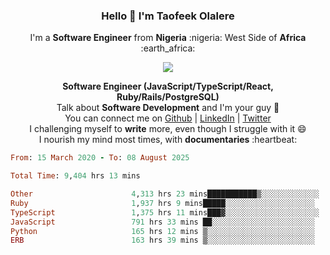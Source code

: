 ### **<p align='center'>Hello 👋 I'm Taofeek Olalere</p>**

<p align='center'>I'm a <strong>Software Engineer</strong> from <strong>Nigeria</strong> :nigeria: West Side of <strong>Africa</strong> :earth_africa:	</p>

<p align='center'> <img src='https://github-readme-stats.vercel.app/api?username=teekaytech&show_icons=true&theme=dark'> </p>


<p align='center'>
  <b>Software Engineer (JavaScript/TypeScript/React, Ruby/Rails/PostgreSQL)</b><br />
  Talk about <strong>Software Development</strong> and I'm your guy 👯 <br />
  You can connect me on <a href="https://github.com/teekaytech">Github</a> | <a href="https://linkedin.com/in/olaleretaofeek">LinkedIn</a> | <a href="https://twitter.com/ola_lere">Twitter</a> <br />
  I challenging myself to <strong>write</strong> more, even though I struggle with it 😄 <br />
  I nourish my mind most times, with <strong>documentaries</strong> :heartbeat:
</p>

<!--START_SECTION:waka-->

```ruby
From: 15 March 2020 - To: 08 August 2025

Total Time: 9,404 hrs 13 mins

Other                      4,313 hrs 23 mins███████████▒░░░░░░░░░░░░░   45.87 %
Ruby                       1,937 hrs 9 mins█████░░░░░░░░░░░░░░░░░░░░   20.60 %
TypeScript                 1,375 hrs 11 mins███▓░░░░░░░░░░░░░░░░░░░░░   14.62 %
JavaScript                 791 hrs 33 mins ██░░░░░░░░░░░░░░░░░░░░░░░   08.42 %
Python                     165 hrs 12 mins ▒░░░░░░░░░░░░░░░░░░░░░░░░   01.76 %
ERB                        163 hrs 39 mins ▒░░░░░░░░░░░░░░░░░░░░░░░░   01.74 %
```

<!--END_SECTION:waka-->
<!--
**teekaytech/teekaytech** is a ✨ _special_ ✨ repository because its `README.md` (this file) appears on your GitHub profile.

Here are some ideas to get you started:

- 🔭 I’m currently working on ...
- 🌱 I’m currently learning ...
- 👯 I’m looking to collaborate on ...
- 🤔 I’m looking for help with ...
- 💬 Ask me about ...
- 📫 How to reach me: ...
- 😄 Pronouns: ...
- ⚡ Fun fact: ...
-->
